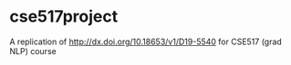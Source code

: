 # cse517project
A replication of http://dx.doi.org/10.18653/v1/D19-5540 for CSE517 (grad NLP) course
